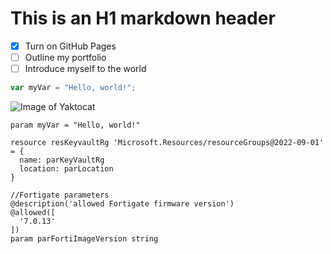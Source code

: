 # This is an H1 markdown header

- [x] Turn on GitHub Pages
- [ ] Outline my portfolio
- [ ] Introduce myself to the world

``` javascript
var myVar = "Hello, world!";
```
![Image of Yaktocat](https://octodex.github.com/images/yaktocat.png)

``` bicep
param myVar = "Hello, world!"

resource resKeyvaultRg 'Microsoft.Resources/resourceGroups@2022-09-01' = {
  name: parKeyVaultRg
  location: parLocation
}

//Fortigate parameters
@description('allowed Fortigate firmware version')
@allowed([
  '7.0.13'
])
param parFortiImageVersion string
```
